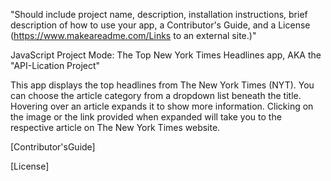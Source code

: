 "Should include project name, description, installation instructions, brief description of how to use your app, a Contributor's Guide, and a License (https://www.makeareadme.com/Links to an external site.)"

JavaScript Project Mode: The Top New York Times Headlines app, AKA the "API-Lication Project"

This app displays the top headlines from The New York Times (NYT). You can choose the article category from a dropdown list beneath the title. Hovering over an article expands it to show more information. Clicking on the image or the link provided when expanded will take you to the respective article on The New York Times website.

[Contributor'sGuide]

[License]